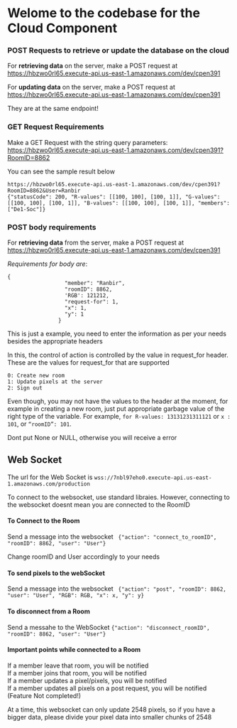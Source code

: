 
# Welome to the codebase for the Cloud Component 

### POST Requests to retrieve or update the database on the cloud 

For **retrieving data** on the server, make a POST request at 
https://hbzwo0rl65.execute-api.us-east-1.amazonaws.com/dev/cpen391

For **updating data** on the server, make a POST request at 
https://hbzwo0rl65.execute-api.us-east-1.amazonaws.com/dev/cpen391

They are at the same endpoint!



### GET Request Requirements

Make a GET Request with the string query parameters:
https://hbzwo0rl65.execute-api.us-east-1.amazonaws.com/dev/cpen391?RoomID=8862

You can see the sample result below

```
https://hbzwo0rl65.execute-api.us-east-1.amazonaws.com/dev/cpen391?RoomID=8862&User=Ranbir
{"statusCode": 200, "R-values": [[100, 100], [100, 1]], "G-values": [[100, 100], [100, 1]], "B-values": [[100, 100], [100, 1]], "members": ["De1-Soc"]}
```
### POST body requirements

For **retrieving data** from the server, make a POST request at 
https://hbzwo0rl65.execute-api.us-east-1.amazonaws.com/dev/cpen391

*Requirements for body are*:
```
{
                  "member": "Ranbir",
                  "roomID": 8862,
                  'RGB': 121212,
                  "request-for": 1,
                  "x": 1,
                  "y": 1
                }
```

This is just a example, you need to enter the information as per your needs besides the appropriate headers

In this, the control of action is controlled by the value in request_for header.
These are the values for request_for that are supported
```
0: Create new room
1: Update pixels at the server
2: Sign out 
```

Even though, you may not have the values to the header at the moment, for example in creating a new room, just put appropriate garbage value of the right type of the variable.
For example, 
```for R-values: 13131231311121```
or ```x : 101```, or ```“roomID”: 101```.

 Dont put None or NULL, otherwise you will receive a error


## Web Socket 
The url for the Web Socket is ```wss://7nbl97eho0.execute-api.us-east-1.amazonaws.com/production```

To connect to the websocket, use standard libraies.
However, connecting to the websocket doesnt mean you are connected to the RoomID

#### To Connect to the Room 
Send a message into the websocket 
``` {"action": "connect_to_roomID", "roomID": 8862, "user": "User"}```<br>

Change roomID and User accordingly to your needs

#### To send pixels to the webSocket
Send a message into the websocket
``` {"action": "post", "roomID": 8862, "user": "User", "RGB": RGB, "x": x, "y": y}```

#### To disconnect from a Room 
Send a messahe to the WebSocket 
```{"action": "disconnect_roomID", "roomID": 8862, "user": "User"} ```

#### Important points while connected to a Room 
If a member leave that room, you will be notified <br>
If a member joins that room, you will be notified <br>
If a member updates a pixel/pixels, you will be notified <br>
If a member updates all pixels on a post request, you will be notified  (Feature Not completed!)<br>

At a time, this websocket can only update 2548 pixels, so if you have a bigger data, please divide your pixel data into smaller chunks of 2548
